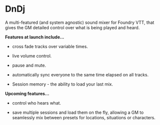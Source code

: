 # DnDj

A  multi-featured (and system agnostic) sound mixer for Foundry VTT, that gives the GM detailed control over what is being played and heard.

**Features at launch include...**

- cross fade tracks over variable times. 

- live volume control.

- pause and mute.

- automatically sync everyone to the same time elapsed on all tracks. 

- Session memory - the ability to load your last mix.

**Upcoming features...**

- control who hears what. 

- save multiple sessions and load them on the fly, allowing a GM to seamlessly mix between presets for locations, situations or characters.  
